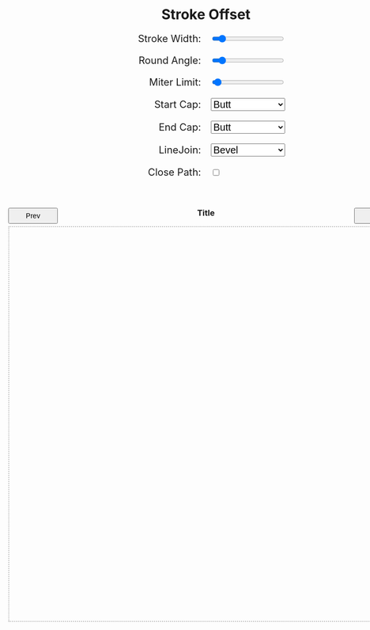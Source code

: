 <style>

.demo-title {
    text-align: center;
}

.test-title {
    text-align: center;
    margin-top: 0;
}

.sheet-container {
    max-width: 1000px;
    min-width: 800px;
    margin: auto;
 }

.operation-selection {
    display: flex;
    justify-content: center;
    align-items: center;
    margin-bottom: 10px;
    margin-top: 20px;
    font-size: 20px;
}

.operation-content {
    width: 320px;
    display: flex;
    align-items: center;
}

.operation-selection label {
    flex: none;
    width: 150px;
    white-space: nowrap;
    text-align: right;
    margin-right: 20px;
    font-size: 20px;
}

.operation-selection select {
    flex-grow: 1;
    width: auto;
    min-width: 0;
    font-size: 20px;
}

.operation-selection input {
    flex-grow: 1;
    width: auto;
    min-width: 0;
    font-size: 20px;
}

#editorCanvas {
    display: block;
    border: 2px dotted #80808080;
}

.editor-input-container {
    margin-top: 60px;
    display: flex;
    justify-content: space-between;
}

.editor-input-tool {
    display: flex;
    flex-direction: row;
    flex-grow: 1;
    justify-content: center;
    margin: 30px;
}

.editor-input-group {
    display: flex;
    align-items: center;
    margin-bottom: 10px;
    width: 160px;
}

.input-wrapper {
    display: flex;
    align-items: center;
    flex: 1;
    margin-left: 32px;
}

.editor-input-group label {
    white-space: nowrap;
    text-align: left;
    margin-right: 10px;
    flex: 1;
}

.editor-input-group input {
    margin-left: auto;
}

.nav-button {
    width: 100px;
    height: 32px;
    font-size: 14px;
}

</style>
<div class="sheet-container">
	<script type="text/javascript">
// in different environments the path is different
const paths = [
  '../js/overlay/stroke.js',
  './js/overlay/stroke.js',
  '/js/overlay/stroke.js'
];
async function fileExists(path) {
  try {
    const response = await fetch(path, { method: 'HEAD' });
    return response.ok;
  } catch (e) {
    return false;
  }
}
(async () => {
  for (const path of paths) {
    if (await fileExists(path)) {
      const script = document.createElement('script');
      script.type = 'module';
      script.src = path;
      script.defer = true;
      document.head.appendChild(script);
      break;
    }
  }
})();
</script>
	<h1 class="demo-title">Stroke Offset</h1>
    <div class="operation-selection">
        <div class="operation-content">
            <label for="strokeWidth">Stroke Width:</label>
            <input type="range" id="strokeWidth" min="0" max="500" value="50">
        </div>
    </div>
    <div class="operation-selection">
        <div class="operation-content">
            <label for="roundAngle">Round Angle:</label>
            <input type="range" id="roundAngle" min="0" max="100" value="10">
        </div>
    </div>
    <div class="operation-selection">
        <div class="operation-content">
            <label for="miterLimit">Miter Limit:</label>
            <input type="range" id="miterLimit" min="0" max="314" value="10">
        </div>
    </div>
    <div class="operation-selection">
        <div class="operation-content">
            <label for="startCap">Start Cap: </label>
            <select id="startCap">
                <option value="Butt">Butt</option>
                <option value="Round">Round</option>
                <option value="Square">Square</option>
            </select>
        </div>
    </div>
    <div class="operation-selection">
        <div class="operation-content">
            <label for="endCap">End Cap: </label>
            <select id="endCap">
                <option value="Butt">Butt</option>
                <option value="Round">Round</option>
                <option value="Square">Square</option>
            </select>
        </div>
    </div>
    <div class="operation-selection">
        <div class="operation-content">
            <label for="lineJoin">LineJoin: </label>
            <select id="lineJoin">
                <option value="Bevel">Bevel</option>
                <option value="Miter">Miter</option>
                <option value="Round">Round</option>
            </select>
        </div>
    </div>
    <div class="operation-selection">
        <div class="operation-content">
            <label for="closePath">Close Path: </label>
            <input style="flex-grow: 0;" type="checkbox" id="closePath" name="closePath" value="false">
        </div>
    </div>
    <div class="editor-input-container">
        <button type="button" class="nav-button" id="test-prev">Prev</button>
        <h3 class="test-title" id="test-name">Title</h3>
        <button type="button" class="nav-button" id="test-next">Next</button>
    </div>
    <canvas id="editorCanvas" width="800" height="800"></canvas>
</div>
